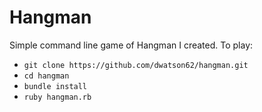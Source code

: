 # Hangman

Simple command line game of Hangman I created. To play:

- ```git clone https://github.com/dwatson62/hangman.git```
- ```cd hangman```
- ```bundle install```
- ```ruby hangman.rb```
